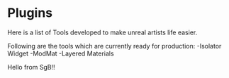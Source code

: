 # Plugins

Here is a list of Tools developed to make unreal artists life easier.

Following are the tools which are currently ready for production:
-Isolator Widget
-ModMat
-Layered Materials

Hello from SgB!!